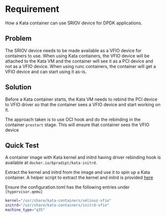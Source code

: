 # Requirement

How a Kata container can use SRIOV device for DPDK applications.

## Problem

The SRIOV device needs to be made available as a VFIO device for containers to use. When using Kata containers,
the VFIO device will be attached to the Kata VM and the container will see it as a PCI device and not as a VFIO device.
When using runc containers, the container will get a VFIO device and can start using it as-is.

## Solution

Before a Kata container starts, the Kata VM needs to rebind the PCI device to VFIO driver so that the container sees
a VFIO device and start working on it.

The approach taken is to use OCI hook and do the rebinding in the container `prestart` stage.
This will ensure that container sees the VFIO device

## Quick Test

A container image with Kata kernel and initrd having driver rebinding hook is available at `docker.io/bpradipt/kata-initrd`.

Extract the kernel and initrd from the image and use it to spin up a Kata container. A helper script to extract the kernel
and initrd is provided [here](./extract-kata-kernel-initrd.sh)

Ensure the configuration.toml has the following entries under `[hypervisor.qemu]`

```sh
kernel="/usr/share/kata-containers/vmlinuz-vfio"
initrd="/usr/share/kata-containers/initrd-vfio"
machine_type="q35"
```
